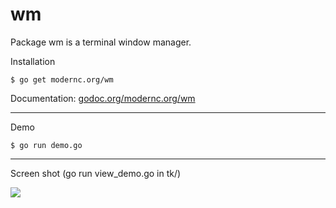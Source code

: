 # wm
Package wm is a terminal window manager.

Installation

    $ go get modernc.org/wm

Documentation: [godoc.org/modernc.org/wm](http://godoc.org/modernc.org/wm)

----

Demo

    $ go run demo.go

---

Screen shot (go run view_demo.go in tk/)

![](https://modernc.org/wm/blob/images/tk.png)
